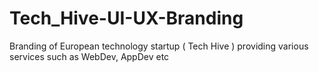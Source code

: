 # Tech_Hive-UI-UX-Branding

Branding of European technology startup ( Tech Hive ) providing various services such as WebDev, AppDev etc
